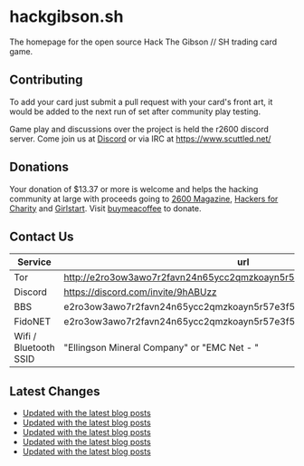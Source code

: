 # hackgibson.sh
The homepage for the open source Hack The Gibson // SH trading card game.


## Contributing

To add your card just submit a pull request with your card's front art, it would be added to the next run of set after community play testing.

Game play and discussions over the project is held the r2600 discord server. Come join us at [Discord](https://discord.com/invite/9hABUzz) or via IRC at https://www.scuttled.net/


## Donations

Your donation of $13.37 or more is welcome and helps the hacking community at large with proceeds going to [2600 Magazine](https://2600.com/), [Hackers for Charity](https://hackersforcharity.org) and [Girlstart](https://girlstart.org).  Visit [buymeacoffee](https://www.buymeacoffee.com/hackgibson.sh) to donate.


## Contact Us

Service | url
-|-
Tor | http://e2ro3ow3awo7r2favn24n65ycc2qmzkoayn5r57e3f56nvjwdcgg32ad.onion
Discord | https://discord.com/invite/9hABUzz
BBS | e2ro3ow3awo7r2favn24n65ycc2qmzkoayn5r57e3f56nvjwdcgg32ad.onion:23
FidoNET | e2ro3ow3awo7r2favn24n65ycc2qmzkoayn5r57e3f56nvjwdcgg32ad.onion:24554
Wifi / Bluetooth SSID | "Ellingson Mineral Company" or "EMC Net - <fidonet address>"

## Latest Changes
<!-- BLOG-POST-LIST:START -->
- [Updated with the latest blog posts](https://github.com/DFW2600/hackgibson.sh/commit/208ebe4795766b69e50292e777be9302f293cf89)
- [Updated with the latest blog posts](https://github.com/DFW2600/hackgibson.sh/commit/b504eeeae8cd6f1567c1254c18ba2745036b12d3)
- [Updated with the latest blog posts](https://github.com/DFW2600/hackgibson.sh/commit/81b464911e405e879c1d00e380d4f4d5e6430b70)
- [Updated with the latest blog posts](https://github.com/DFW2600/hackgibson.sh/commit/e5323e366b1c48259992122eff1dd77abec34c76)
- [Updated with the latest blog posts](https://github.com/DFW2600/hackgibson.sh/commit/836e10e910733c21a8d5af00c40893331091f4a2)
<!-- BLOG-POST-LIST:END -->
